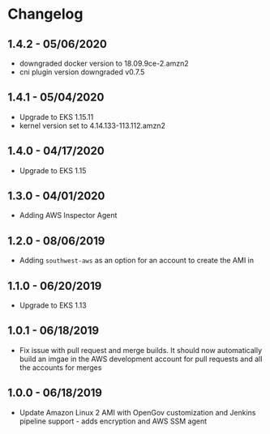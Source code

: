 # Changelog

1.4.2 - 05/06/2020
-----------------------
- downgraded docker version to 18.09.9ce-2.amzn2
- cni plugin version downgraded v0.7.5  

1.4.1 - 05/04/2020
-----------------------
- Upgrade to EKS 1.15.11
- kernel version set to 4.14.133-113.112.amzn2

1.4.0 - 04/17/2020
-----------------------
- Upgrade to EKS 1.15

1.3.0 - 04/01/2020
-----------------------
- Adding AWS Inspector Agent

1.2.0 - 08/06/2019
-----------------------
- Adding `southwest-aws` as an option for an account to create the AMI in

1.1.0 - 06/20/2019
-----------------------
- Upgrade to EKS 1.13

1.0.1 - 06/18/2019
-----------------------
- Fix issue with pull request and merge builds. It should now automatically build an imgae in the AWS development account for pull requests and all the accounts for merges

1.0.0 - 06/18/2019
-----------------------
- Update Amazon Linux 2 AMI with OpenGov customization and Jenkins pipeline support - adds encryption and AWS SSM agent

